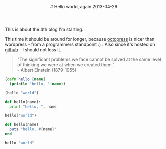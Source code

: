 <header>
  # Hello world, again
  <time class="article-date" date="2013-4-29">2013-04-29</time>
</header>

This is about the 4th blog I'm starting.

This time it should be around for longer, because [octopress](http://octopress.org/) is nicer than wordpress - from a programmers standpoint :) .
Also since it's hosted on [github](www.github.com) - I should not loss it.

<blockquote>
  "The significant problems we face cannot be solved at the same level of thinking we were at when we created them."<br>
  - Albert Einstein (1879-1955)
</blockquote>

``` clojure
(defn hello [name]
  (println "hello, " name))

(hello "world")
```

``` python
def hello(name):
  print "hello, ", name

hello("world")
```

``` ruby
def hello(name)
  puts "hello, #{name}"
end

hello "world"
```
